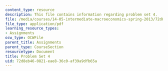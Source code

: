 ```yaml
---
content_type: resource
description: This file contains information regarding problem set 4.
file: /media/courses/14-05-intermediate-macroeconomics-spring-2013/72d8eb460821eae836c0af39a9dfb65a_MIT14_05S13_pset4.pdf
file_type: application/pdf
learning_resource_types:
- Assignments
ocw_type: OCWFile
parent_title: Assignments
parent_type: CourseSection
resourcetype: Document
title: Problem Set 4
uid: 72d8eb46-0821-eae8-36c0-af39a9dfb65a
---
```

